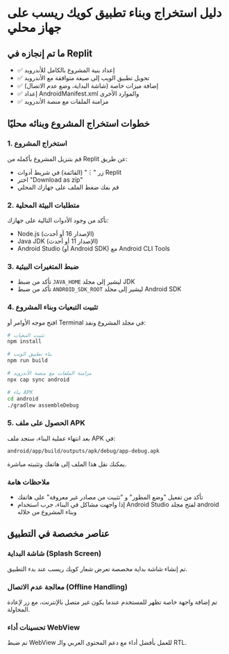 # دليل استخراج وبناء تطبيق كويك ريسب على جهاز محلي

## ما تم إنجازه في Replit
- ✅ إعداد بنية المشروع بالكامل للأندرويد
- ✅ تحويل تطبيق الويب إلى صيغة متوافقة مع الأندرويد
- ✅ إضافة ميزات خاصة (شاشة البداية، وضع عدم الاتصال)
- ✅ إعداد AndroidManifest.xml والموارد الأخرى
- ✅ مزامنة الملفات مع منصة الأندرويد

## خطوات استخراج المشروع وبنائه محليًا

### 1. استخراج المشروع
قم بتنزيل المشروع بأكمله من Replit عن طريق:
- زر "⋮" (القائمة) في شريط أدوات Replit
- اختر "Download as zip"
- قم بفك ضغط الملف على جهازك المحلي

### 2. متطلبات البيئة المحلية
تأكد من وجود الأدوات التالية على جهازك:
- Node.js (الإصدار 16 أو أحدث)
- Java JDK (الإصدار 11 أو أحدث)
- Android Studio (أو Android SDK) مع Android CLI Tools

### 3. ضبط المتغيرات البيئية
- تأكد من ضبط `JAVA_HOME` ليشير إلى مجلد JDK
- تأكد من ضبط `ANDROID_SDK_ROOT` ليشير إلى مجلد Android SDK

### 4. تثبيت التبعيات وبناء المشروع
افتح موجه الأوامر أو Terminal في مجلد المشروع ونفذ:

```bash
# تثبيت التبعيات
npm install

# بناء تطبيق الويب
npm run build

# مزامنة الملفات مع منصة الأندرويد
npx cap sync android

# بناء APK
cd android
./gradlew assembleDebug
```

### 5. الحصول على ملف APK
بعد انتهاء عملية البناء، ستجد ملف APK في:
```
android/app/build/outputs/apk/debug/app-debug.apk
```

يمكنك نقل هذا الملف إلى هاتفك وتثبيته مباشرة.

### ملاحظات هامة
- تأكد من تفعيل "وضع المطور" و "تثبيت من مصادر غير معروفة" على هاتفك
- إذا واجهت مشاكل في البناء، جرب استخدام Android Studio لفتح مجلد android وبناء المشروع من خلاله

## عناصر مخصصة في التطبيق

### شاشة البداية (Splash Screen)
تم إنشاء شاشة بداية مخصصة تعرض شعار كويك ريسب عند بدء التطبيق.

### معالجة عدم الاتصال (Offline Handling)
تم إضافة واجهة خاصة تظهر للمستخدم عندما يكون غير متصل بالإنترنت، مع زر لإعادة المحاولة.

### تحسينات أداء WebView
تم ضبط WebView للعمل بأفضل أداء مع دعم المحتوى العربي والـ RTL.